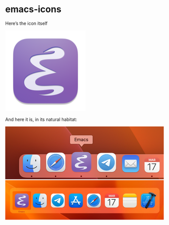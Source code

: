 # emacs-icons

Here’s the icon itself

<img src="flat-svg/Emacs@1024.png" width="256">

And here it is, in its natural habitat:

![emacs-dock](flat-svg/Screenshot-dock.png)
![emacs-cycle](flat-svg/Screenshot-cycle.png)
